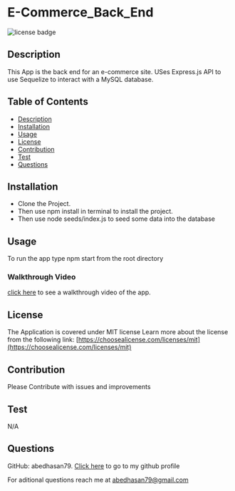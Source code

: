 # E-Commerce_Back_End

![license badge](https://img.shields.io/badge/license-MIT-success)

## Description

This App is the back end for an e-commerce site. USes Express.js API to use Sequelize to interact with a MySQL database.

## Table of Contents

- [Description](#Description)
- [Installation](#Installation)
- [Usage](#Usage)
- [License](#License)
- [Contribution](#Contribution)
- [Test](#Test)
- [Questions](#Questions)


## Installation

- Clone the Project.
- Then use npm install in terminal to install the project.
- Then use node seeds/index.js to seed some data into the database

## Usage

To run the app type npm start from the root directory

### Walkthrough Video
[click here]() to see a walkthrough video of the app.

## License
The Application is covered under MIT license
Learn more about the license from the following link: [https://choosealicense.com/licenses/mit](https://choosealicense.com/licenses/mit)

## Contribution

Please Contribute with issues and improvements

## Test

N/A

## Questions

GitHub: abedhasan79. [Click here](https://github.com/abedhasan79) to go to my github profile

For aditional questions reach me at abedhasan79@gmail.com